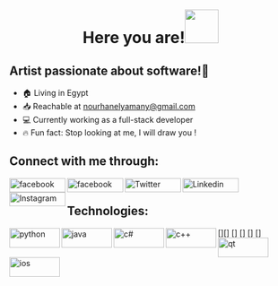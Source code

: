 <h1 align="center">Here you are!<img src="https://media.giphy.com/media/4PXQedYt926NXN2LT2/giphy.gif" width="60px"</h1>


## Artist passionate about software!:art:
- 🏠 Living in Egypt
- :inbox_tray: Reachable at nourhanelyamany@gmail.com
- 💻 Currently working as a full-stack developer
- 🔥 Fun fact: Stop looking at me, I will draw you !

## Connect with me through:
  
  
[<img align="left" alt="facebook" width="100px" height="25" src="https://img.shields.io/badge/Facebook-1877F2?style=for-the-badge&logo=facebook&logoColor=white" />][facebook]
[<img align="left" alt="facebook" width="100px" height="25" src="https://img.shields.io/badge/Gmail-D14836?style=for-the-badge&logo=gmail&logoColor=white" />][gmail]
[<img align="left" alt="Twitter" width="100px" height="25" src="https://img.shields.io/badge/Twitter-1DA1F2?style=for-the-badge&logo=twitter&logoColor=white" />][twitter]
[<img align="left" alt="Linkedin" width="100px" height="25" src="https://img.shields.io/badge/LinkedIn-0077B5?style=for-the-badge&logo=linkedin&logoColor=white" />][linkedin]
[<img align="left" alt="Instagram" width="100px" height="25" src="https://img.shields.io/badge/Instagram-E4405F?style=for-the-badge&logo=instagram&logoColor=white" />][instagram]
<br />
## Technologies:

[<img align="left" alt="python" width="90px" height="35" src="https://img.shields.io/badge/Python-FFD43B?style=for-the-badge&logo=python&logoColor=darkgreen" />][<img align="left" alt="java" width="90px" height="35" src="https://img.shields.io/badge/Java-ED8B00?style=for-the-badge&logo=java&logoColor=white" />]
[<img align="left" alt="c#" width="90px" height="35" src="https://img.shields.io/badge/C%23-239120?style=for-the-badge&logo=c-sharp&logoColor=white" />]
[<img align="left" alt="c++" width="90px" height="35" src="https://img.shields.io/badge/C%2B%2B-00599C?style=for-the-badge&logo=c%2B%2B&logoColor=white" />]
[<img align="left" alt="qt" width="90px" height="35" src="https://img.shields.io/badge/Qt-41CD52?style=for-the-badge&logo=qt&logoColor=white" />]
[<img align="left" alt="ios" width="90px" height="35" src="https://img.shields.io/badge/iOS-000000?style=for-the-badge&logo=ios&logoColor=white" />]
  
[twitter]: https://twitter.com/NurhanElyamany
[linkedin]: https://www.linkedin.com/in/eng-nourhan/
[instagram]: https://www.instagram.com/nourhanmohh/
[facebook]:https://www.facebook.com/NourhanMohammedd
[gmail]: https://mail.google.com/mail/u/0/?tab=rm&ogbl#inbox?compose=CllgCJTLGNbPGXprXCnZhRnDTSfXtWLpkHcCHBqMvBKtWRFHbMNzPDFhJHLvVfgKbJPNTvzjdvq
<!--
